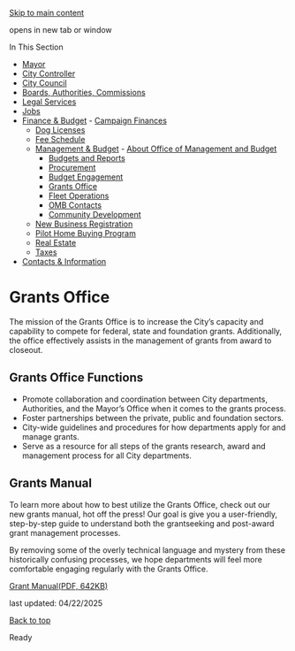 [Skip to main content](https://www.pittsburghpa.gov/City-Government/Finance-Budget/Management-Budget/Grants-Office#main-content)

opens in new tab or window

In This Section

- [Mayor](https://www.pittsburghpa.gov/City-Government/Mayor)
- [City Controller](https://www.pittsburghpa.gov/City-Government/City-Controllers-Office)
- [City Council](https://www.pittsburghpa.gov/City-Government/City-Council)
- [Boards, Authorities, Commissions](https://www.pittsburghpa.gov/City-Government/Boards-Authorities-Commissions)
- [Legal Services](https://www.pittsburghpa.gov/City-Government/Legal-Services)
- [Jobs](https://www.pittsburghpa.gov/City-Government/Jobs)
- [Finance & Budget](https://www.pittsburghpa.gov/City-Government/Finance-Budget)  - [Campaign Finances](https://www.pittsburghpa.gov/City-Government/Finance-Budget/Campaign-Finances)
  - [Dog Licenses](https://www.pittsburghpa.gov/City-Government/Finance-Budget/Dog-Licenses)
  - [Fee Schedule](https://www.pittsburghpa.gov/City-Government/Finance-Budget/Finance-Fee-Schedule)
  - [Management & Budget](https://www.pittsburghpa.gov/City-Government/Finance-Budget/Management-Budget)    - [About Office of Management and Budget](https://www.pittsburghpa.gov/City-Government/Finance-Budget/Management-Budget/About-Office-of-Management-and-Budget)
    - [Budgets and Reports](https://www.pittsburghpa.gov/City-Government/Finance-Budget/Management-Budget/Budgets-and-Reports)
    - [Procurement](https://www.pittsburghpa.gov/City-Government/Finance-Budget/Management-Budget/Procurement)
    - [Budget Engagement](https://www.pittsburghpa.gov/City-Government/Finance-Budget/Management-Budget/Budget-Engagement)
    - [Grants Office](https://www.pittsburghpa.gov/City-Government/Finance-Budget/Management-Budget/Grants-Office)
    - [Fleet Operations](https://www.pittsburghpa.gov/City-Government/Finance-Budget/Management-Budget/Fleet-Operations)
    - [OMB Contacts](https://www.pittsburghpa.gov/City-Government/Finance-Budget/Management-Budget/OMB-Contacts)
    - [Community Development](https://www.pittsburghpa.gov/City-Government/Finance-Budget/Management-Budget/Community-Development)
  - [New Business Registration](https://www.pittsburghpa.gov/City-Government/Finance-Budget/New-Business-Registration)
  - [Pilot Home Buying Program](https://www.pittsburghpa.gov/City-Government/Finance-Budget/Pilot-Home-Buying-Program)
  - [Real Estate](https://www.pittsburghpa.gov/City-Government/Finance-Budget/Real-Estate)
  - [Taxes](https://www.pittsburghpa.gov/City-Government/Finance-Budget/Taxes)
- [Contacts & Information](https://www.pittsburghpa.gov/City-Government/Contacts-Information)

# Grants Office

The mission of the Grants Office is to increase the City’s capacity and capability to compete for federal, state and foundation grants. Additionally, the office effectively assists in the management of grants from award to closeout.

## Grants Office Functions

- Promote collaboration and coordination between City departments, Authorities, and the Mayor’s Office when it comes to the grants process.
- Foster partnerships between the private, public and foundation sectors.
- City-wide guidelines and procedures for how departments apply for and manage grants.
- Serve as a resource for all steps of the grants research, award and management process for all City departments.

## Grants Manual

To learn more about how to best utilize the Grants Office, check out our new grants manual, hot off the press! Our goal is give you a user-friendly, step-by-step guide to understand both the grantseeking and post-award grant management processes.

By removing some of the overly technical language and mystery from these historically confusing processes, we hope departments will feel more comfortable engaging regularly with the Grants Office.

[Grant Manual(PDF, 642KB)](https://www.pittsburghpa.gov/files/assets/city/v/1/omb/documents/8586_grants_manual_-_february_2020.pdf)

last updated: 04/22/2025

[Back to top](https://www.pittsburghpa.gov/City-Government/Finance-Budget/Management-Budget/Grants-Office#body-top)

Ready
